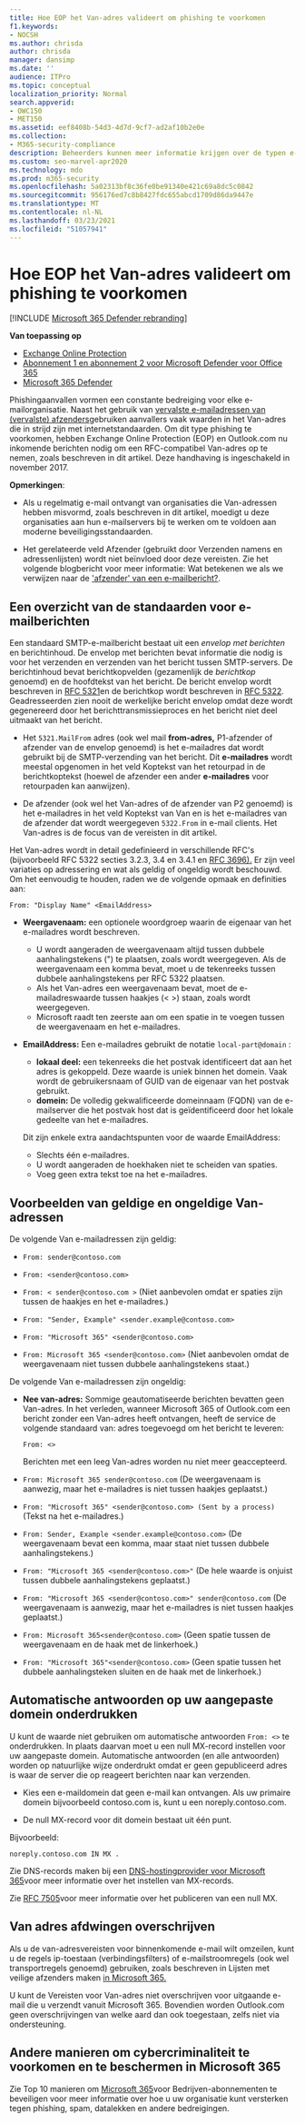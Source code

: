 ```yaml
---
title: Hoe EOP het Van-adres valideert om phishing te voorkomen
f1.keywords:
- NOCSH
ms.author: chrisda
author: chrisda
manager: dansimp
ms.date: ''
audience: ITPro
ms.topic: conceptual
localization_priority: Normal
search.appverid:
- OWC150
- MET150
ms.assetid: eef8408b-54d3-4d7d-9cf7-ad2af10b2e0e
ms.collection:
- M365-security-compliance
description: Beheerders kunnen meer informatie krijgen over de typen e-mailadressen die worden geaccepteerd of geweigerd door Exchange Online Protection (EOP) en Outlook.com om phishing te voorkomen.
ms.custom: seo-marvel-apr2020
ms.technology: mdo
ms.prod: m365-security
ms.openlocfilehash: 5a02313bf8c36fe0be91340e421c69a8dc5c0842
ms.sourcegitcommit: 956176ed7c8b8427fdc655abcd1709d86da9447e
ms.translationtype: MT
ms.contentlocale: nl-NL
ms.lasthandoff: 03/23/2021
ms.locfileid: "51057941"
---
```

# <a name="how-eop-validates-the-from-address-to-prevent-phishing"></a>Hoe EOP het Van-adres valideert om phishing te voorkomen

[!INCLUDE [Microsoft 365 Defender rebranding](../includes/microsoft-defender-for-office.md)]

**Van toepassing op**
- [Exchange Online Protection](exchange-online-protection-overview.md)
- [Abonnement 1 en abonnement 2 voor Microsoft Defender voor Office 365](defender-for-office-365.md)
- [Microsoft 365 Defender](../defender/microsoft-365-defender.md)

Phishingaanvallen vormen een constante bedreiging voor elke e-mailorganisatie. Naast het gebruik van [vervalste e-mailadressen van (vervalste) afzenders](anti-spoofing-protection.md)gebruiken aanvallers vaak waarden in het Van-adres die in strijd zijn met internetstandaarden. Om dit type phishing te voorkomen, hebben Exchange Online Protection (EOP) en Outlook.com nu inkomende berichten nodig om een RFC-compatibel Van-adres op te nemen, zoals beschreven in dit artikel. Deze handhaving is ingeschakeld in november 2017.

**Opmerkingen**:

- Als u regelmatig e-mail ontvangt van organisaties die Van-adressen hebben misvormd, zoals beschreven in dit artikel, moedigt u deze organisaties aan hun e-mailservers bij te werken om te voldoen aan moderne beveiligingsstandaarden.

- Het gerelateerde veld Afzender (gebruikt door Verzenden namens en adressenlijsten) wordt niet beïnvloed door deze vereisten. Zie het volgende blogbericht voor meer informatie: Wat betekenen we als we verwijzen naar de ['afzender' van een e-mailbericht?](/archive/blogs/tzink/what-do-we-mean-when-we-refer-to-the-sender-of-an-email).

## <a name="an-overview-of-email-message-standards"></a>Een overzicht van de standaarden voor e-mailberichten

Een standaard SMTP-e-mailbericht bestaat uit een *envelop met berichten* en berichtinhoud. De envelop met berichten bevat informatie die nodig is voor het verzenden en verzenden van het bericht tussen SMTP-servers. De berichtinhoud bevat berichtkopvelden (gezamenlijk de *berichtkop* genoemd) en de hoofdtekst van het bericht. De bericht envelop wordt beschreven in [RFC 5321](https://tools.ietf.org/html/rfc5321)en de berichtkop wordt beschreven in [RFC 5322](https://tools.ietf.org/html/rfc5322). Geadresseerden zien nooit de werkelijke bericht envelop omdat deze wordt gegenereerd door het berichttransmissieproces en het bericht niet deel uitmaakt van het bericht.

- Het `5321.MailFrom` adres (ook wel mail **from-adres,** P1-afzender of afzender van de envelop genoemd) is het e-mailadres dat wordt gebruikt bij de SMTP-verzending van het bericht. Dit **e-mailadres** wordt meestal opgenomen in het veld Koptekst van het retourpad in de berichtkoptekst (hoewel de afzender een ander **e-mailadres** voor retourpaden kan aanwijzen).

- De afzender (ook wel het Van-adres of de afzender van P2 genoemd) is het e-mailadres in het veld Koptekst van Van en is het e-mailadres van de afzender dat wordt weergegeven `5322.From` in e-mail  clients. Het Van-adres is de focus van de vereisten in dit artikel.

Het Van-adres wordt in detail gedefinieerd in verschillende RFC's (bijvoorbeeld RFC 5322 secties 3.2.3, 3.4 en 3.4.1 en [RFC 3696).](https://tools.ietf.org/html/rfc3696) Er zijn veel variaties op adressering en wat als geldig of ongeldig wordt beschouwd. Om het eenvoudig te houden, raden we de volgende opmaak en definities aan:

`From: "Display Name" <EmailAddress>`

- **Weergavenaam:** een optionele woordgroep waarin de eigenaar van het e-mailadres wordt beschreven.

  - U wordt aangeraden de weergavenaam altijd tussen dubbele aanhalingstekens (") te plaatsen, zoals wordt weergegeven. Als de weergavenaam een komma bevat, moet u de tekenreeks tussen dubbele aanhalingstekens per RFC 5322 plaatsen. 
  - Als het Van-adres een weergavenaam bevat, moet de e-mailadreswaarde tussen haakjes (< >) staan, zoals wordt weergegeven.
  - Microsoft raadt ten zeerste aan om een spatie in te voegen tussen de weergavenaam en het e-mailadres.

- **EmailAddress:** Een e-mailadres gebruikt de notatie `local-part@domain` :

  - **lokaal deel:** een tekenreeks die het postvak identificeert dat aan het adres is gekoppeld. Deze waarde is uniek binnen het domein. Vaak wordt de gebruikersnaam of GUID van de eigenaar van het postvak gebruikt.
  - **domein:** De volledig gekwalificeerde domeinnaam (FQDN) van de e-mailserver die het postvak host dat is geïdentificeerd door het lokale gedeelte van het e-mailadres.

  Dit zijn enkele extra aandachtspunten voor de waarde EmailAddress:

  - Slechts één e-mailadres.
  - U wordt aangeraden de hoekhaken niet te scheiden van spaties.
  - Voeg geen extra tekst toe na het e-mailadres.

## <a name="examples-of-valid-and-invalid-from-addresses"></a>Voorbeelden van geldige en ongeldige Van-adressen

De volgende Van e-mailadressen zijn geldig:

- `From: sender@contoso.com`

- `From: <sender@contoso.com>`

- `From: < sender@contoso.com >` (Niet aanbevolen omdat er spaties zijn tussen de haakjes en het e-mailadres.)

- `From: "Sender, Example" <sender.example@contoso.com>`

- `From: "Microsoft 365" <sender@contoso.com>`

- `From: Microsoft 365 <sender@contoso.com>` (Niet aanbevolen omdat de weergavenaam niet tussen dubbele aanhalingstekens staat.)

De volgende Van e-mailadressen zijn ongeldig:

- **Nee van-adres:** Sommige geautomatiseerde berichten bevatten geen Van-adres. In het verleden, wanneer Microsoft 365 of Outlook.com een bericht zonder een Van-adres heeft ontvangen, heeft de service de volgende standaard van: adres toegevoegd om het bericht te leveren:

  `From: <>`

  Berichten met een leeg Van-adres worden nu niet meer geaccepteerd.

- `From: Microsoft 365 sender@contoso.com` (De weergavenaam is aanwezig, maar het e-mailadres is niet tussen haakjes geplaatst.)

- `From: "Microsoft 365" <sender@contoso.com> (Sent by a process)` (Tekst na het e-mailadres.)

- `From: Sender, Example <sender.example@contoso.com>` (De weergavenaam bevat een komma, maar staat niet tussen dubbele aanhalingstekens.)

- `From: "Microsoft 365 <sender@contoso.com>"` (De hele waarde is onjuist tussen dubbele aanhalingstekens geplaatst.)

- `From: "Microsoft 365 <sender@contoso.com>" sender@contoso.com` (De weergavenaam is aanwezig, maar het e-mailadres is niet tussen haakjes geplaatst.)

- `From: Microsoft 365<sender@contoso.com>` (Geen spatie tussen de weergavenaam en de haak met de linkerhoek.)

- `From: "Microsoft 365"<sender@contoso.com>` (Geen spatie tussen het dubbele aanhalingsteken sluiten en de haak met de linkerhoek.)

## <a name="suppress-auto-replies-to-your-custom-domain"></a>Automatische antwoorden op uw aangepaste domein onderdrukken

U kunt de waarde niet gebruiken om automatische antwoorden `From: <>` te onderdrukken. In plaats daarvan moet u een null MX-record instellen voor uw aangepaste domein. Automatische antwoorden (en alle antwoorden) worden op natuurlijke wijze onderdrukt omdat er geen gepubliceerd adres is waar de server die op reageert berichten naar kan verzenden.

- Kies een e-maildomein dat geen e-mail kan ontvangen. Als uw primaire domein bijvoorbeeld contoso.com is, kunt u een noreply.contoso.com.

- De null MX-record voor dit domein bestaat uit één punt.

Bijvoorbeeld:

```text
noreply.contoso.com IN MX .
```

Zie DNS-records maken bij een [DNS-hostingprovider voor Microsoft 365](../../admin/get-help-with-domains/create-dns-records-at-any-dns-hosting-provider.md)voor meer informatie over het instellen van MX-records.

Zie [RFC 7505](https://tools.ietf.org/html/rfc7505)voor meer informatie over het publiceren van een null MX.

## <a name="override-from-address-enforcement"></a>Van adres afdwingen overschrijven

Als u de van-adresvereisten voor binnenkomende e-mail wilt omzeilen, kunt u de regels ip-toestaan (verbindingsfilters) of e-mailstroomregels (ook wel transportregels genoemd) gebruiken, zoals beschreven in Lijsten met veilige afzenders maken [in Microsoft 365.](create-safe-sender-lists-in-office-365.md)

U kunt de Vereisten voor Van-adres niet overschrijven voor uitgaande e-mail die u verzendt vanuit Microsoft 365. Bovendien worden Outlook.com geen overschrijvingen van welke aard dan ook toegestaan, zelfs niet via ondersteuning.

## <a name="other-ways-to-prevent-and-protect-against-cybercrimes-in-microsoft-365"></a>Andere manieren om cybercriminaliteit te voorkomen en te beschermen in Microsoft 365

Zie Top 10 manieren om [Microsoft 365](../../admin/security-and-compliance/secure-your-business-data.md)voor Bedrijven-abonnementen te beveiligen voor meer informatie over hoe u uw organisatie kunt versterken tegen phishing, spam, datalekken en andere bedreigingen.